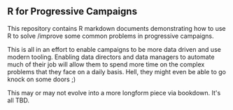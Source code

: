 ## R for Progressive Campaigns

This repository contains R markdown documents demonstrating how to use R to solve /improve some common problems in progressive campaigns.

This is all in an effort to enable campaigns to be more data driven and use modern tooling. Enabling data directors and data managers to automate much of their job will allow them to spend more time on the complex problems that they face on a daily basis. Hell, they might even be able to go knock on some doors ;) 

This may or may not evolve into a more longform piece via bookdown. It's all TBD.